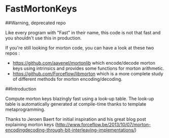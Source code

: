 # FastMortonKeys

##Warning, deprecated repo

Like every program with "Fast" in their name, this code is not that fast and you shouldn't use this in production.

If you're still looking for morton code, you can have a look at these two repos : 
- https://github.com/aavenel/mortonlib which encode/decode morton keys using intrinsics and provides some functions for morton arithmetic.
- https://github.com/Forceflow/libmorton which is a more complete study of different methods for morton encoding/decoding.

##Introduction

Compute morton keys blazingly fast using a look-up table.
The look-up table is automatically generated at compile-time thanks to template metaprogramming.

Thanks to Jeroen Baert for initial inspiration and his great blog post explaining morton keys (http://www.forceflow.be/2013/10/07/morton-encodingdecoding-through-bit-interleaving-implementations/)
